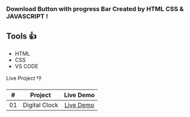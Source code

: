 ### Download Button with progress Bar Created by HTML CSS & JAVASCRIPT !

## Tools 👍

- HTML
- CSS
- VS CODE

Live Project 👎

|  #  |                                                           Project                                                           |                                           Live Demo                                           |
| :-: | :-------------------------------------------------------------------------------------------------------------------------: | :-------------------------------------------------------------------------------------------: |
| 01  |    Digital Clock      |  [Live Demo](https://iariful.github.io/Download-Button-with-Progress-Bar/)



